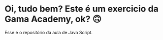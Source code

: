 # Oi, tudo bem? Este é um exercicio da Gama Academy, ok? 🙃


Esse é o repositório da aula de Java Script.